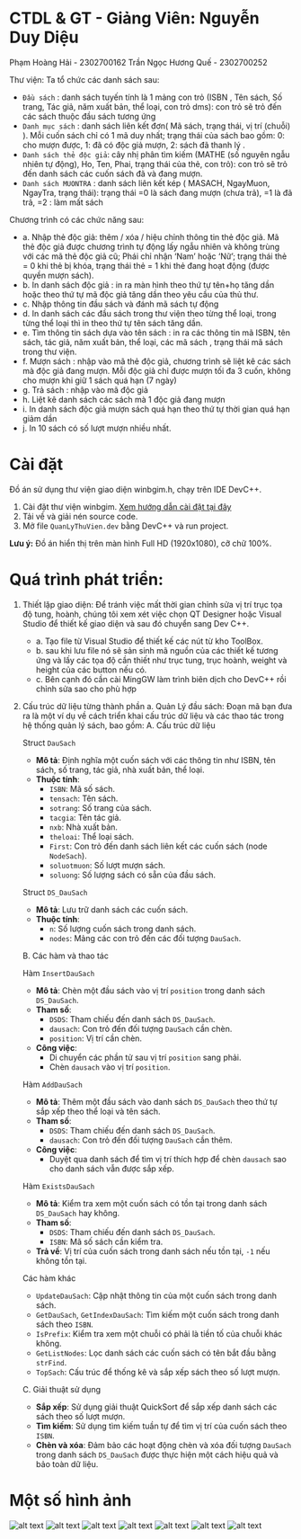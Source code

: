 # CTDL & GT - Giảng Viên: Nguyễn Duy Diệu 
Phạm Hoàng Hải - 2302700162
Trần Ngọc Hương Quế - 2302700252

Thư viện: Ta tổ chức các danh sách sau: 
- `Đầu sách` : danh sách tuyến tính là 1 mảng con trỏ (ISBN , Tên sách, Số trang, Tác giả, năm xuất bản, thể loại, con trỏ dms): con trỏ sẽ trỏ đến các sách thuộc đầu sách tương ứng
- `Danh mục sách` : danh sách liên kết đơn( Mã sách,  trạng thái, vị trí (chuỗi)  ). Mỗi cuốn sách chỉ có 1 mã duy nhất; trạng thái của sách bao gồm: 0: cho mượn được, 1: đã có độc giả mượn, 2: sách đã thanh lý . 
- `Danh sách thẻ độc giả`: cây nhị phân tìm kiếm (MATHE (số nguyên ngẫu nhiên tự động), Ho, Ten,  Phai, trạng thái của thẻ, con trỏ): con trỏ sẽ trỏ đến danh sách các cuốn sách đã và đang mượn.
- `Danh sách MUONTRA` : danh sách liên kết kép ( MASACH,  NgayMuon, NgayTra, trạng thái): trạng thái =0 là sách đang mượn (chưa trả), =1 là đã trả, =2 : làm mất sách 

Chương trình có các chức năng sau: 
* a. Nhập thẻ độc giả: thêm / xóa / hiệu chỉnh thông tin thẻ độc giả. Mã thẻ độc giả được chương trình tự động lấy ngẫu nhiên và không trùng với các mã thẻ độc giả cũ; Phái chỉ nhận ‘Nam’ hoặc ‘Nữ’; trạng thái thẻ = 0 khi thẻ bị khóa, trạng thái thẻ = 1 khi thẻ  đang hoạt động (được quyền mượn sách). 
* b. In danh sách độc giả : in ra màn hình theo thứ tự tên+họ tăng dần hoặc theo thứ tự mã độc giả tăng dần theo yêu cầu của thủ thư.
* c. Nhập thông tin đầu sách và đánh mã sách tự động
* d. In danh sách các đầu sách trong thư viện theo từng thể loại, trong từng thể loại thì in theo thứ tự tên sách tăng dần.
* e. Tìm thông tin sách dựa vào tên sách : in ra các thông tin mã ISBN, tên sách, tác giả, năm xuất bản, thể loại, các mã sách , trạng thái mã sách trong thư viện.
* f. Mượn sách : nhập vào mã thẻ độc giả, chương trình sẽ liệt kê các sách mà độc giả đang mượn. Mỗi độc giả chỉ được mượn tối đa 3 cuốn, không cho mượn khi giữ 1 sách quá hạn (7 ngày)
* g. Trả sách : nhập vào mã độc giả
* h. Liệt kê danh sách các sách mà 1 độc giả đang mượn
* i. In danh sách độc giả mượn sách quá hạn theo thứ tự thời gian quá hạn giảm dần
* j. In 10 sách có số lượt mượn nhiều nhất.

# Cài đặt
Đồ án sử dụng thư viện giao diện winbgim.h, chạy trên IDE DevC++.
1. Cài đặt thư viện winbgim. [Xem hướng dẫn cài đặt tại đây](https://cachhoc.net/2013/10/03/cc-do-hoa-trong-dev-c/)
2. Tải về và giải nén source code.
3. Mở file `QuanLyThuVien.dev` bằng DevC++ và run project.

**Lưu ý:** Đồ án hiển thị trên màn hình Full HD (1920x1080), cỡ chữ 100%.

# Quá trình phát triển:
1. Thiết lặp giao diện:
   Để tránh việc mất thời gian chỉnh sửa vị trí trục tọa độ tung, hoành, chúng tôi xem xét việc chọn QT Designer hoặc Visual Studio để thiết kế giao diện và sau đó chuyển sang Dev C++.
   * a. Tạo file từ Visual Studio để thiết kế các nút từ kho ToolBox.
   * b. sau khi lưu file nó sẽ sản sinh mã nguồn của các thiết kế tương ứng và lấy các tọa độ cần thiết như trục tung, trục hoành, weight và height của các button nếu có.
   * c. Bên cạnh đó cần cài MingGW làm trình biên dịch cho DevC++ rồi chỉnh sửa sao cho phù hợp
2. Cấu trúc dữ liệu từng thành phần
   a. Quản Lý đầu sách:
     Đoạn mã bạn đưa ra là một ví dụ về cách triển khai cấu trúc dữ liệu và các thao tác trong hệ thống quản lý sách, bao gồm:
      A. Cấu trúc dữ liệu
      
      Struct `DauSach`
      - **Mô tả**: Định nghĩa một cuốn sách với các thông tin như ISBN, tên sách, số trang, tác giả, nhà xuất bản, thể loại.
      - **Thuộc tính**:
        - `ISBN`: Mã số sách.
        - `tensach`: Tên sách.
        - `sotrang`: Số trang của sách.
        - `tacgia`: Tên tác giả.
        - `nxb`: Nhà xuất bản.
        - `theloai`: Thể loại sách.
        - `First`: Con trỏ đến danh sách liên kết các cuốn sách (node `NodeSach`).
        - `soluotmuon`: Số lượt mượn sách.
        - `soluong`: Số lượng sách có sẵn của đầu sách.
      
      Struct `DS_DauSach`
      - **Mô tả**: Lưu trữ danh sách các cuốn sách.
      - **Thuộc tính**:
        - `n`: Số lượng cuốn sách trong danh sách.
        - `nodes`: Mảng các con trỏ đến các đối tượng `DauSach`.
      
      B. Các hàm và thao tác
      
      Hàm `InsertDauSach`
      - **Mô tả**: Chèn một đầu sách vào vị trí `position` trong danh sách `DS_DauSach`.
      - **Tham số**:
        - `DSDS`: Tham chiếu đến danh sách `DS_DauSach`.
        - `dausach`: Con trỏ đến đối tượng `DauSach` cần chèn.
        - `position`: Vị trí cần chèn.
      - **Công việc**:
        - Di chuyển các phần tử sau vị trí `position` sang phải.
        - Chèn `dausach` vào vị trí `position`.
      
      Hàm `AddDauSach`
      - **Mô tả**: Thêm một đầu sách vào danh sách `DS_DauSach` theo thứ tự sắp xếp theo thể loại và tên sách.
      - **Tham số**:
        - `DSDS`: Tham chiếu đến danh sách `DS_DauSach`.
        - `dausach`: Con trỏ đến đối tượng `DauSach` cần thêm.
      - **Công việc**:
        - Duyệt qua danh sách để tìm vị trí thích hợp để chèn `dausach` sao cho danh sách vẫn được sắp xếp.
      
      Hàm `ExistsDauSach`
      - **Mô tả**: Kiểm tra xem một cuốn sách có tồn tại trong danh sách `DS_DauSach` hay không.
      - **Tham số**:
        - `DSDS`: Tham chiếu đến danh sách `DS_DauSach`.
        - `ISBN`: Mã số sách cần kiểm tra.
      - **Trả về**: Vị trí của cuốn sách trong danh sách nếu tồn tại, `-1` nếu không tồn tại.
      
      Các hàm khác
      - `UpdateDauSach`: Cập nhật thông tin của một cuốn sách trong danh sách.
      - `GetDauSach`, `GetIndexDauSach`: Tìm kiếm một cuốn sách trong danh sách theo `ISBN`.
      - `IsPrefix`: Kiểm tra xem một chuỗi có phải là tiền tố của chuỗi khác không.
      - `GetListNodes`: Lọc danh sách các cuốn sách có tên bắt đầu bằng `strFind`.
      - `TopSach`: Cấu trúc để thống kê và sắp xếp sách theo số lượt mượn.
      
      C. Giải thuật sử dụng
      
      - **Sắp xếp**: Sử dụng giải thuật QuickSort để sắp xếp danh sách các sách theo số lượt mượn.
      - **Tìm kiếm**: Sử dụng tìm kiếm tuần tự để tìm vị trí của cuốn sách theo `ISBN`.
      - **Chèn và xóa**: Đảm bảo các hoạt động chèn và xóa đối tượng `DauSach` trong danh sách `DS_DauSach` được thực hiện một cách hiệu quả và bảo toàn dữ liệu.

# Một số hình ảnh
![alt text](https://github.com/HoangHaip/QuanLyThuVien/blob/main/pictures/dausach.png "Đầu sách")
![alt text](https://github.com/HoangHaip/QuanLyThuVien/blob/main/pictures/sach.png "Sách")
![alt text](https://github.com/HoangHaip/QuanLyThuVien/blob/main/pictures/docgia.png "Độc giả")
![alt text](https://github.com/HoangHaip/QuanLyThuVien/blob/main/pictures/ms.png "Mượn Sách")
![alt text](https://github.com/HoangHaip/QuanLyThuVien/blob/main/pictures/top.png "Top 10 Độc giả best seller")
![alt text](https://github.com/HoangHaip/QuanLyThuVien/blob/main/pictures/trangchu.png "Trang Chủ")
![alt text](https://github.com/HoangHaip/QuanLyThuVien/blob/main/pictures/info.png "Thông tin")



